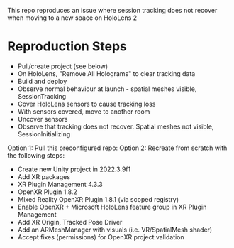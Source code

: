 This repo reproduces an issue where session tracking does not recover when moving to a new space on HoloLens 2


# Reproduction Steps
- Pull/create project (see below)
- On HoloLens, "Remove All Holograms" to clear tracking data
- Build and deploy
- Observe normal behaviour at launch - spatial meshes visible, SessionTracking
- Cover HoloLens sensors to cause tracking loss
- With sensors covered, move to another room
- Uncover sensors
- Observe that tracking does not recover. Spatial meshes not visible, SessionInitializing

Option 1: Pull this preconfigured repo: 
Option 2: Recreate from scratch with the following steps:

- Create new Unity project in 2022.3.9f1
- Add XR packages
 - XR Plugin Management 4.3.3
 - OpenXR Plugin 1.8.2
 - Mixed Reality OpenXR Plugin 1.8.1 (via scoped registry)
- Enable OpenXR + Microsoft HoloLens feature group in XR Plugin Management
- Add XR Origin, Tracked Pose Driver
- Add an ARMeshManager with visuals (i.e. VR/SpatialMesh shader)
- Accept fixes (permissions) for OpenXR project validation